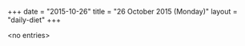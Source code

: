 +++
date = "2015-10-26"
title = "26 October 2015 (Monday)"
layout = "daily-diet"
+++


\<no entries\>

